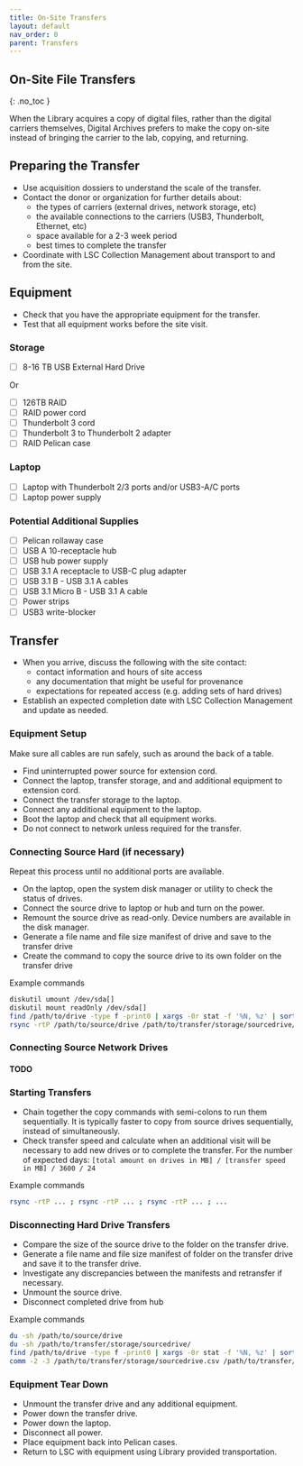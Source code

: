 ```yaml
---
title: On-Site Transfers
layout: default
nav_order: 0
parent: Transfers
---
```


## On-Site File Transfers

{: .no_toc }

When the Library acquires a copy of digital files, rather than the digital carriers themselves, Digital Archives prefers to make the copy on-site instead of bringing the carrier to the lab, copying, and returning.

## Preparing the Transfer

* Use acquisition dossiers to understand the scale of the transfer.
* Contact the donor or organization for further details about:
  * the types of carriers (external drives, network storage, etc)
  * the available connections to the carriers (USB3, Thunderbolt, Ethernet, etc)
  * space available for a 2-3 week period
  * best times to complete the transfer
* Coordinate with LSC Collection Management about transport to and from the site.

## Equipment

* Check that you have the appropriate equipment for the transfer.
* Test that all equipment works before the site visit.

### Storage

* [ ] 8-16 TB USB External Hard Drive

Or

* [ ] 126TB RAID
* [ ] RAID power cord
* [ ] Thunderbolt 3 cord
* [ ] Thunderbolt 3 to Thunderbolt 2 adapter
* [ ] RAID Pelican case

### Laptop

* [ ] Laptop with Thunderbolt 2/3 ports and/or USB3-A/C ports
* [ ] Laptop power supply

### Potential Additional Supplies

* [ ] Pelican rollaway case
* [ ] USB A 10-receptacle hub
* [ ] USB hub power supply
* [ ] USB 3.1 A receptacle to USB-C plug adapter
* [ ] USB 3.1 B - USB 3.1 A cables
* [ ] USB 3.1 Micro B - USB 3.1 A cable
* [ ] Power strips
* [ ] USB3 write-blocker

## Transfer

* When you arrive, discuss the following with the site contact:
  * contact information and hours of site access
  * any documentation that might be useful for provenance
  * expectations for repeated access (e.g. adding sets of hard drives)
* Establish an expected completion date with LSC Collection Management and update as needed.

### Equipment Setup

Make sure all cables are run safely, such as around the back of a table.

* Find uninterrupted power source for extension cord.
* Connect the laptop, transfer storage, and and additional equipment to extension cord.
* Connect the transfer storage to the laptop.
* Connect any additional equipment to the laptop.
* Boot the laptop and check that all equipment works.
* Do not connect to network unless required for the transfer.

### Connecting Source Hard (if necessary)

Repeat this process until no additional ports are available.

* On the laptop, open the system disk manager or utility to check the status of drives.
* Connect the source drive to laptop or hub and turn on the power.
* Remount the source drive as read-only. Device numbers are available in the disk manager.
* Generate a file name and file size manifest of drive and save to the transfer drive
* Create the command to copy the source drive to its own folder on the transfer drive

Example commands

``` bash
diskutil umount /dev/sda[]
diskutil mount readOnly /dev/sda[]
find /path/to/drive -type f -print0 | xargs -0r stat -f '%N, %z' | sort  > /path/to/transfer/storage/sourcedrive.csv
rsync -rtP /path/to/source/drive /path/to/transfer/storage/sourcedrive/
```

### Connecting Source Network Drives

#### TODO

### Starting Transfers

* Chain together the copy commands with semi-colons to run them sequentially.
It is typically faster to copy from source drives sequentially, instead of simultaneously.
* Check transfer speed and calculate when an additional visit will be necessary to add new drives or to complete the transfer.
For the number of expected days: `[total amount on drives in MB] / [transfer speed in MB] / 3600 / 24`

Example commands

``` bash
rsync -rtP ... ; rsync -rtP ... ; rsync -rtP ... ; ...
```

### Disconnecting Hard Drive Transfers

* Compare the size of the source drive to the folder on the transfer drive.
* Generate a file name and file size manifest of folder on the transfer drive and save it to the transfer drive.
* Investigate any discrepancies between the manifests and retransfer if necessary.
* Unmount the source drive.
* Disconnect completed drive from hub

Example commands

``` bash
du -sh /path/to/source/drive
du -sh /path/to/transfer/storage/sourcedrive/
find /path/to/drive -type f -print0 | xargs -0r stat -f '%N, %z' | sort > /path/to/transfer/storage/sourcedrive_transferred.csv
comm -2 -3 /path/to/transfer/storage/sourcedrive.csv /path/to/transfer/storage/sourcedrive_transferred.csv
```

### Equipment Tear Down

* Unmount the transfer drive and any additional equipment.
* Power down the transfer drive.
* Power down the laptop.
* Disconnect all power.
* Place equipment back into Pelican cases.
* Return to LSC with equipment using Library provided transportation.
